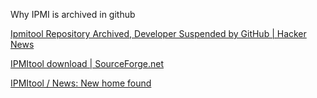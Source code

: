 Why IPMI is archived in github

[Ipmitool Repository Archived, Developer Suspended by GitHub \| Hacker News](https://news.ycombinator.com/item?id=35137213)

[IPMItool download \| SourceForge.net](https://sourceforge.net/projects/ipmitool/)

[IPMItool / News: New home found](https://sourceforge.net/p/ipmitool/news/2023/05/new-home-found/)